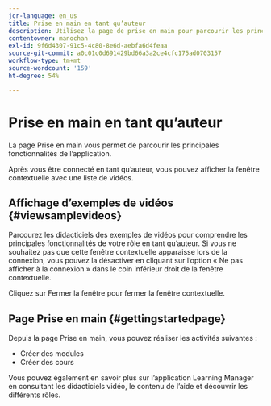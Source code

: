 ```yaml
---
jcr-language: en_us
title: Prise en main en tant qu’auteur
description: Utilisez la page de prise en main pour parcourir les principales fonctionnalités de création de Adobe Learning Manager.
contentowner: manochan
exl-id: 9f6d4307-91c5-4c80-8e6d-aebfa6d4feaa
source-git-commit: a0c01c0d691429bd66a3a2ce4cfc175ad0703157
workflow-type: tm+mt
source-wordcount: '159'
ht-degree: 54%

---
```


# Prise en main en tant qu’auteur

La page Prise en main vous permet de parcourir les principales fonctionnalités de l’application.

Après vous être connecté en tant qu’auteur, vous pouvez afficher la fenêtre contextuelle avec une liste de vidéos.

## Affichage d’exemples de vidéos {#viewsamplevideos}

Parcourez les didacticiels des exemples de vidéos pour comprendre les principales fonctionnalités de votre rôle en tant qu’auteur. Si vous ne souhaitez pas que cette fenêtre contextuelle apparaisse lors de la connexion, vous pouvez la désactiver en cliquant sur l’option « Ne pas afficher à la connexion » dans le coin inférieur droit de la fenêtre contextuelle.

Cliquez sur Fermer la fenêtre pour fermer la fenêtre contextuelle.

<!--![](assets/welcome-videos.png)-->

## Page Prise en main {#gettingstartedpage}

Depuis la page Prise en main, vous pouvez réaliser les activités suivantes :

* Créer des modules
* Créer des cours

Vous pouvez également en savoir plus sur l’application Learning Manager en consultant les didacticiels vidéo, le contenu de l’aide et découvrir les différents rôles.

<!--![](assets/author-experienceprime.png)-->
